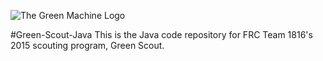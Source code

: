 ![The Green Machine Logo](http://edinarobotics.com/sites/all/themes/greenmachine/assets/images/Logo.gif)

#Green-Scout-Java
This is the Java code repository for FRC Team 1816's 2015 scouting program, Green Scout.
